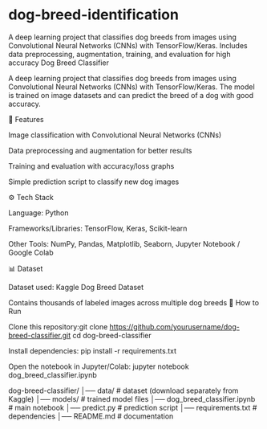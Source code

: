 # dog-breed-identification
A deep learning project that classifies dog breeds from images using Convolutional Neural Networks (CNNs) with TensorFlow/Keras. Includes data preprocessing, augmentation, training, and evaluation for high accuracy
Dog Breed Classifier

A deep learning project that classifies dog breeds from images using Convolutional Neural Networks (CNNs) with TensorFlow/Keras. The model is trained on image datasets and can predict the breed of a dog with good accuracy.

📌 Features

Image classification with Convolutional Neural Networks (CNNs)

Data preprocessing and augmentation for better results

Training and evaluation with accuracy/loss graphs

Simple prediction script to classify new dog images

⚙️ Tech Stack

Language: Python

Frameworks/Libraries: TensorFlow, Keras, Scikit-learn

Other Tools: NumPy, Pandas, Matplotlib, Seaborn, Jupyter Notebook / Google Colab

📊 Dataset

Dataset used: Kaggle Dog Breed Dataset

Contains thousands of labeled images across multiple dog breeds
🚀 How to Run

Clone this repository:git clone https://github.com/yourusername/dog-breed-classifier.git
cd dog-breed-classifier

Install dependencies:
pip install -r requirements.txt

Open the notebook in Jupyter/Colab:
jupyter notebook dog_breed_classifier.ipynb

dog-breed-classifier/
│── data/                     # dataset (download separately from Kaggle)
│── models/                   # trained model files
│── dog_breed_classifier.ipynb   # main notebook
│── predict.py                # prediction script
│── requirements.txt          # dependencies
│── README.md                 # documentation
